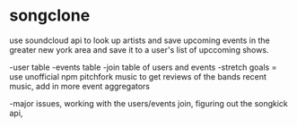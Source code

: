 # songclone


use soundcloud api to look up artists and save upcoming events in the greater new york area and save it to a user's list of upccoming shows.

-user table
-events table
-join table of users and events
-stretch goals = use unofficial npm pitchfork music to get reviews of the bands recent music, add in more event aggregators

-major issues, working with the users/events join, figuring out the songkick api,
